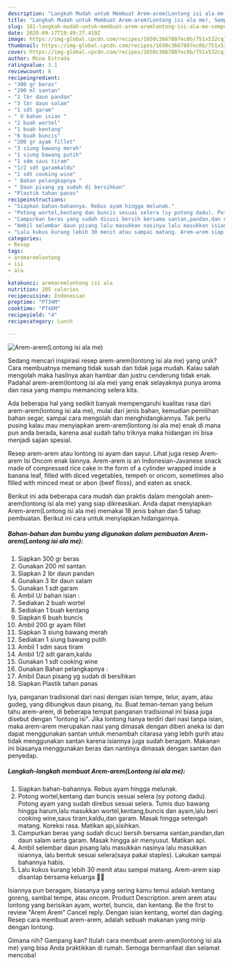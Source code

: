 ```yaml
---
description: "Langkah Mudah untuk Membuat Arem-arem(Lontong isi ala me), Sempurna"
title: "Langkah Mudah untuk Membuat Arem-arem(Lontong isi ala me), Sempurna"
slug: 181-langkah-mudah-untuk-membuat-arem-aremlontong-isi-ala-me-sempurna
date: 2020-09-17T19:49:27.419Z
image: https://img-global.cpcdn.com/recipes/1650c3667807ec0b/751x532cq70/arem-aremlontong-isi-ala-me-foto-resep-utama.jpg
thumbnail: https://img-global.cpcdn.com/recipes/1650c3667807ec0b/751x532cq70/arem-aremlontong-isi-ala-me-foto-resep-utama.jpg
cover: https://img-global.cpcdn.com/recipes/1650c3667807ec0b/751x532cq70/arem-aremlontong-isi-ala-me-foto-resep-utama.jpg
author: Mina Estrada
ratingvalue: 3.1
reviewcount: 8
recipeingredient:
- "300 gr beras"
- "200 ml santan"
- "2 lbr daun pandan"
- "3 lbr daun salam"
- "1 sdt garam"
- " U bahan isian "
- "2 buah wortel"
- "1 buah kentang"
- "6 buah buncis"
- "200 gr ayam fillet"
- "3 siung bawang merah"
- "1 siung bawang putih"
- "1 sdm saus tiram"
- "1/2 sdt garamkaldu"
- "1 sdt cooking wine"
- " Bahan pelangkapnya "
- " Daun pisang yg sudah di bersihkan"
- "Plastik tahan panas"
recipeinstructions:
- "Siapkan bahan-bahannya. Rebus ayam hingga melunak."
- "Potong wortel,kentang dan buncis sesuai selera (sy potong dadu). Potong ayam yang sudah direbus sesuai selera. Tumis duo bawang hingga harum,lalu masukkan wortel,kentang,buncis dan ayam,lalu beri cooking wine,saus tiram,kaldu,dan garam. Masak hingga setengah matang. Koreksi rasa. Matikan api,sisihkan."
- "Campurkan beras yang sudah dicuci bersih bersama santan,pandan,dan daun salam serta garam. Masak hingga air menyusut. Matikan api."
- "Ambil selembar daun pisang lalu masukkan nasinya lalu masukkan isiannya, lalu bentuk sesuai selera(saya pakai staples). Lakukan sampai bahannya habis."
- "Lalu kukus kurang lebih 30 menit atau sampai matang. Arem-arem siap disantap bersama keluarga 🙏😇"
categories:
- Resep
tags:
- aremaremlontong
- isi
- ala

katakunci: aremaremlontong isi ala 
nutrition: 205 calories
recipecuisine: Indonesian
preptime: "PT34M"
cooktime: "PT46M"
recipeyield: "4"
recipecategory: Lunch

---
```



![Arem-arem(Lontong isi ala me)](https://img-global.cpcdn.com/recipes/1650c3667807ec0b/751x532cq70/arem-aremlontong-isi-ala-me-foto-resep-utama.jpg)

Sedang mencari inspirasi resep arem-arem(lontong isi ala me) yang unik? Cara membuatnya memang tidak susah dan tidak juga mudah. Kalau salah mengolah maka hasilnya akan hambar dan justru cenderung tidak enak. Padahal arem-arem(lontong isi ala me) yang enak selayaknya punya aroma dan rasa yang mampu memancing selera kita.

Ada beberapa hal yang sedikit banyak mempengaruhi kualitas rasa dari arem-arem(lontong isi ala me), mulai dari jenis bahan, kemudian pemilihan bahan segar, sampai cara mengolah dan menghidangkannya. Tak perlu pusing kalau mau menyiapkan arem-arem(lontong isi ala me) enak di mana pun anda berada, karena asal sudah tahu triknya maka hidangan ini bisa menjadi sajian spesial.

Resep arem-arem atau lontong isi ayam dan sayur. Lihat juga resep Arem-arem Isi Oncom enak lainnya. Arem-arem is an Indonesian-Javanese snack made of compressed rice cake in the form of a cylinder wrapped inside a banana leaf, filled with diced vegetables, tempeh or oncom, sometimes also filled with minced meat or abon (beef floss), and eaten as snack.


Berikut ini ada beberapa cara mudah dan praktis dalam mengolah arem-arem(lontong isi ala me) yang siap dikreasikan. Anda dapat menyiapkan Arem-arem(Lontong isi ala me) memakai 18 jenis bahan dan 5 tahap pembuatan. Berikut ini cara untuk menyiapkan hidangannya.

<!--inarticleads1-->

##### Bahan-bahan dan bumbu yang digunakan dalam pembuatan Arem-arem(Lontong isi ala me):

1. Siapkan 300 gr beras
1. Gunakan 200 ml santan
1. Siapkan 2 lbr daun pandan
1. Gunakan 3 lbr daun salam
1. Gunakan 1 sdt garam
1. Ambil  U/ bahan isian :
1. Sediakan 2 buah wortel
1. Sediakan 1 buah kentang
1. Siapkan 6 buah buncis
1. Ambil 200 gr ayam fillet
1. Siapkan 3 siung bawang merah
1. Sediakan 1 siung bawang putih
1. Ambil 1 sdm saus tiram
1. Ambil 1/2 sdt garam,kaldu
1. Gunakan 1 sdt cooking wine
1. Gunakan  Bahan pelangkapnya :
1. Ambil  Daun pisang yg sudah di bersihkan
1. Siapkan Plastik tahan panas


Iya, panganan tradisional dari nasi dengan isian tempe, telur, ayam, atau gudeg, yang dibungkus daun pisang, itu. Buat teman-teman yang belum tahu arem-arem, di beberapa tempat panganan tradisional ini biasa juga disebut dengan &#34;lontong isi&#34;. Jika lontong hanya terdiri dari nasi tanpa isian, maka arem-arem merupakan nasi yang dimasak dengan diberi aneka isi dan dapat menggunakan santan untuk menambah citarasa yang lebih gurih atau tidak menggunakan santan karena isiannya juga sudah beragam. Makanan ini biasanya menggunakan beras dan nantinya dimasak dengan santan dan penyedap. 

<!--inarticleads2-->

##### Langkah-langkah membuat Arem-arem(Lontong isi ala me):

1. Siapkan bahan-bahannya. Rebus ayam hingga melunak.
1. Potong wortel,kentang dan buncis sesuai selera (sy potong dadu). Potong ayam yang sudah direbus sesuai selera. Tumis duo bawang hingga harum,lalu masukkan wortel,kentang,buncis dan ayam,lalu beri cooking wine,saus tiram,kaldu,dan garam. Masak hingga setengah matang. Koreksi rasa. Matikan api,sisihkan.
1. Campurkan beras yang sudah dicuci bersih bersama santan,pandan,dan daun salam serta garam. Masak hingga air menyusut. Matikan api.
1. Ambil selembar daun pisang lalu masukkan nasinya lalu masukkan isiannya, lalu bentuk sesuai selera(saya pakai staples). Lakukan sampai bahannya habis.
1. Lalu kukus kurang lebih 30 menit atau sampai matang. Arem-arem siap disantap bersama keluarga 🙏😇


Isiannya pun beragam, biasanya yang sering kamu temui adalah kentang goreng, sambal tempe, atau oncom. Product Description. arem arem atau lontong yang berisikan ayam, wortel, buncis, dan kentang. Be the first to review &#34;Arem Arem&#34; Cancel reply. Dengan isian kentang, wortel dan daging. Resep cara membuat arem-arem, adalah sebuah makanan yang mirip dengan lontong. 

Gimana nih? Gampang kan? Itulah cara membuat arem-arem(lontong isi ala me) yang bisa Anda praktikkan di rumah. Semoga bermanfaat dan selamat mencoba!
